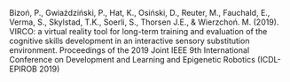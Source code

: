 ﻿---
layout: post
date:   2019-01-07 09:00:00
link: https://ieeexplore.ieee.org/document/8850696
categories: article
year: 2019
---

Bizoń, P., Gwiaździński, P., Hat, K., Osiński, D., Reuter, M., Fauchald, E., Verma, S., Skylstad, T.K., Soerli, S., Thorsen J.E., & Wierzchoń. M. (2019).  VIRCO: a virtual reality tool for long-term training and evaluation of the cognitive skills development in an interactive sensory substitution environment. Proceedings of the 2019 Joint IEEE 9th International Conference on Development and Learning and Epigenetic Robotics (ICDL-EPIROB 2019)